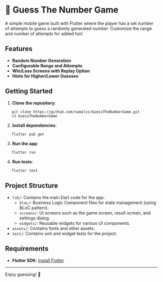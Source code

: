 # 🎉 Guess The Number Game

A simple mobile game built with Flutter where the player has a set number of attempts to guess a randomly generated number. Customize the range and number of attempts for added fun!

## Features

- **Random Number Generation**
- **Configurable Range and Attempts**
- **Win/Loss Screens with Replay Option**
- **Hints for Higher/Lower Guesses**

## Getting Started

1. **Clone the repository**:
```bash
   git clone https://github.com/samalss/GuessTheNumberGame.git
   cd GuessTheNumberGame
```

2. **Install dependencies**:
```bash
   flutter pub get
```

3. **Run the app**:
```bash
   flutter run
```

4. **Run tests**:
```bash
   flutter test
```

## Project Structure

- `lib/`: Contains the main Dart code for the app.
  - `bloc/`: Business Logic Component files for state management (using BLoC pattern).
  - `screens/`: UI screens such as the game screen, result screen, and settings dialog.
  - `widgets/`: Reusable widgets for various UI components.
- `assets/`: Contains fonts and other assets.
- `test/`: Contains unit and widget tests for the project.

## Requirements

- **Flutter SDK**: [Install Flutter](https://flutter.dev/docs/get-started/install)

---

Enjoy guessing! 🎲
